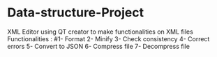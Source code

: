 # Data-structure-Project
XML Editor using QT creator to make functionalities on XML files
Functionalities : #1- Format 
                  2- Minify
                  3- Check consistency 
                  4- Correct errors
                  5- Convert to JSON 
                  6- Compress file 
                  7- Decompress file
